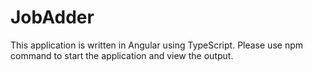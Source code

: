 # JobAdder
This application is written in Angular using TypeScript.
Please use npm command to start the application and view the output.

